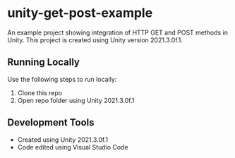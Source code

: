 # unity-get-post-example
An example project showing integration of HTTP GET and POST methods in Unity. This project is created using Unity version 2021.3.0f.1.

## Running Locally
Use the following steps to run locally:
1. Clone this repo
2. Open repo folder using Unity 2021.3.0f.1

## Development Tools
- Created using Unity 2021.3.0f.1
- Code edited using Visual Studio Code

